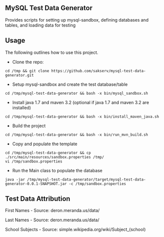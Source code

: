 MySQL Test Data Generator
-------------------------

Provides scripts for setting up mysql-sandbox, defining databases and tables, and loading data for testing

Usage
-----

The following outlines how to use this project.

* Clone the repo:
```
cd /tmp && git clone https://github.com/sakserv/mysql-test-data-generator.git
```

* Setup mysql-sandbox and create the test database/table
```
cd /tmp/mysql-test-data-generator && bash -x bin/mysql_sandbox.sh
```

* Install java 1.7 and maven 3.2 (optional if java 1.7 and maven 3.2 are installed)
```
cd /tmp/mysql-test-data-generator && bash -x bin/install_maven_java.sh
```

* Build the project
```
cd /tmp/mysql-test-data-generator && bash -x bin/run_mvn_build.sh
```

* Copy and populate the template
```
cd /tmp/mysql-test-data-generator && cp ./src/main/resources/sandbox.properties /tmp/
vi /tmp/sandbox.properties
```

* Run the Main class to populate the database
```
java -jar /tmp/mysql-test-data-generator/target/mysql-test-data-generator-0.0.1-SNAPSHOT.jar -c /tmp/sandbox.properties
```

Test Data Attribution
---------------------
First Names - Source: deron.meranda.us/data/

Last Names - Source: deron.meranda.us/data/

School Subjects - Source: simple.wikipedia.org/wiki/Subject_(school)
